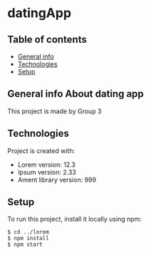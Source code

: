 # datingApp
## Table of contents
* [General info](#general-info)
* [Technologies](#technologies)
* [Setup](#setup)

## General info About dating app
This project is made by Group 3

## Technologies
Project is created with:
* Lorem version: 12.3
* Ipsum version: 2.33
* Ament library version: 999

## Setup
To run this project, install it locally using npm:

```
$ cd ../lorem
$ npm install
$ npm start

